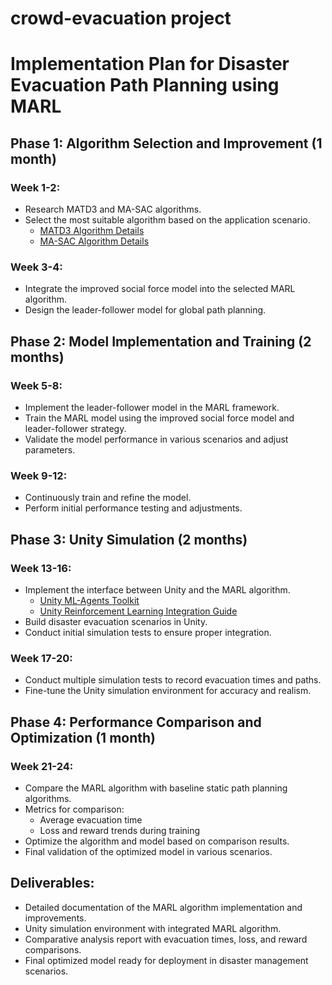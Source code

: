 # crowd-evacuation project

# Implementation Plan for Disaster Evacuation Path Planning using MARL

## Phase 1: Algorithm Selection and Improvement (1 month)

### Week 1-2:
- Research MATD3 and MA-SAC algorithms.
- Select the most suitable algorithm based on the application scenario.
  - [MATD3 Algorithm Details](https://docs.agilerl.com/en/latest/api/algorithms/matd3.html)
  - [MA-SAC Algorithm Details](https://github.com/puyuan1996/MARL)

### Week 3-4:
- Integrate the improved social force model into the selected MARL algorithm.
- Design the leader-follower model for global path planning.

## Phase 2: Model Implementation and Training (2 months)

### Week 5-8:
- Implement the leader-follower model in the MARL framework.
- Train the MARL model using the improved social force model and leader-follower strategy.
- Validate the model performance in various scenarios and adjust parameters.

### Week 9-12:
- Continuously train and refine the model.
- Perform initial performance testing and adjustments.

## Phase 3: Unity Simulation (2 months)

### Week 13-16:
- Implement the interface between Unity and the MARL algorithm.
  - [Unity ML-Agents Toolkit](https://github.com/Unity-Technologies/ml-agents)
  - [Unity Reinforcement Learning Integration Guide](https://unity-technologies.github.io/ml-agents/Getting-Started/)
- Build disaster evacuation scenarios in Unity.
- Conduct initial simulation tests to ensure proper integration.

### Week 17-20:
- Conduct multiple simulation tests to record evacuation times and paths.
- Fine-tune the Unity simulation environment for accuracy and realism.

## Phase 4: Performance Comparison and Optimization (1 month)

### Week 21-24:
- Compare the MARL algorithm with baseline static path planning algorithms.
- Metrics for comparison:
  - Average evacuation time
  - Loss and reward trends during training
- Optimize the algorithm and model based on comparison results.
- Final validation of the optimized model in various scenarios.

## Deliverables:
- Detailed documentation of the MARL algorithm implementation and improvements.
- Unity simulation environment with integrated MARL algorithm.
- Comparative analysis report with evacuation times, loss, and reward comparisons.
- Final optimized model ready for deployment in disaster management scenarios.
